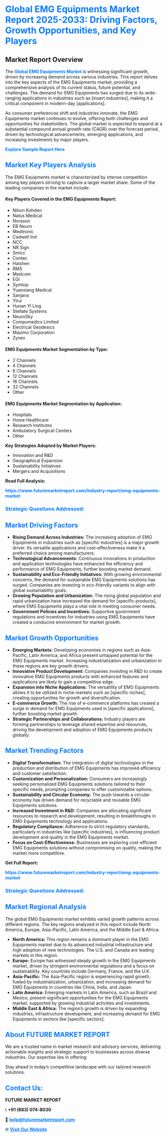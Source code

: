 <h1 style="color: #007BFF;">Global EMG Equipments Market Report 2025-2033: Driving Factors, Growth Opportunities, and Key Players</h1>

<section id="overview">
<h2>Market Report Overview</h2>
<p>The <a href="https://www.futuremarketreport.com/industry-report/emg-equipments-market" style="color: #007BFF; text-decoration: none;"><strong>Global EMG Equipments Market</strong></a> is witnessing significant growth, driven by increasing demand across various industries. This report delves into the key aspects of the EMG Equipments market, providing a comprehensive analysis of its current status, future potential, and challenges. The demand for EMG Equipments has surged due to its wide-ranging applications in industries such as [insert industries], making it a critical component in modern-day [applications].</p>
<p>As consumer preferences shift and industries innovate, the EMG Equipments market continues to evolve, offering both challenges and opportunities for stakeholders. The global market is expected to expand at a substantial compound annual growth rate (CAGR) over the forecast period, driven by technological advancements, emerging applications, and increasing investments by major players.</p>
</section>

<section id="overview">
<p><a href="https://www.futuremarketreport.com/request-sample/reportId=90947" style="color: #007BFF; text-decoration: none;"><strong>Explore Sample Report Here</strong></a></p>
</section>

<section id="key-players">
<h2 style="color: #007BFF;">Market Key Players Analysis</h2>
<p>The EMG Equipments market is characterized by intense competition among key players striving to capture a larger market share. Some of the leading companies in the market include:</p>
<h4>Key Players Covered in the EMG Equipments Report:</h4>
<ul><li>Nihon Kohden</li><li>Natus Medical</li><li>Noraxon</li><li>EB Neuro</li><li>Medtronic</li><li>Cadwell Ind</li><li>NCC</li><li>NR Sign</li><li>Smicc</li><li>Contec</li><li>Haishen</li><li>RMS</li><li>Medcom</li><li>EGI</li><li>Symtop</li><li>Yuanxiang Medical</li><li>Sanjava</li><li>Yirui</li><li>Hunan Yi Ling</li><li>Stellate Systems</li><li>NeuroSky</li><li>Compumedics Limited</li><li>Electrical Geodesics</li><li>Masimo Corporation</li><li>Zynex</li></ul>
<h4>EMG Equipments Market Segmentation by Type:</h4>
<ul><li>2 Channels</li><li>4 Channels</li><li>6 Channels</li><li>12 Channels</li><li>16 Channels</li><li>32 Channels</li><li>Other</li></ul>

<h4>EMG Equipments Market Segmentation by Application:</h4>
<ul><li>Hospitals</li><li>Home Healthcare</li><li>Research Institutes</li><li>Ambulatory Surgical Centers</li><li>Other</li></ul>
<p><strong>Key Strategies Adopted by Market Players:</strong></p>
<ul>
<li>Innovation and R&D</li>
<li>Geographical Expansion</li>
<li>Sustainability Initiatives</li>
<li>Mergers and Acquisitions</li>
</ul>
</section>

<section>
<p><strong>Read Full Analysis: </strong></p><a href="https://www.futuremarketreport.com/industry-report/emg-equipments-market" style="color: #007BFF; text-decoration: none;"><strong>https://www.futuremarketreport.com/industry-report/emg-equipments-market</strong></a>
<h3 style="color: #007BFF;">Strategic Questions Addressed:</h3>
</section>

<section id="driving-factors">
<h2 style="color: #007BFF;">Market Driving Factors</h2>
<ul>
<li><strong>Rising Demand Across Industries:</strong> The increasing adoption of EMG Equipments in industries such as [specific industries] is a major growth driver. Its versatile applications and cost-effectiveness make it a preferred choice among manufacturers.</li>
<li><strong>Technological Advancements:</strong> Continuous innovations in production and application technologies have enhanced the efficiency and performance of EMG Equipments, further boosting market demand.</li>
<li><strong>Sustainability and Eco-Friendly Initiatives:</strong> With growing environmental concerns, the demand for sustainable EMG Equipments solutions has surged. Companies are investing in eco-friendly variants to align with global sustainability goals.</li>
<li><strong>Growing Population and Urbanization:</strong> The rising global population and rapid urbanization have increased the demand for [specific products], where EMG Equipments plays a vital role in meeting consumer needs.</li>
<li><strong>Government Policies and Incentives:</strong> Supportive government regulations and incentives for industries using EMG Equipments have created a conducive environment for market growth.</li>
</ul>
</section>

<section id="growth-opportunities">
<h2 style="color: #007BFF;">Market Growth Opportunities</h2>
<ul>
<li><strong>Emerging Markets:</strong> Developing economies in regions such as Asia-Pacific, Latin America, and Africa present untapped potential for the EMG Equipments market. Increasing industrialization and urbanization in these regions are key growth drivers.</li>
<li><strong>Innovative Product Development:</strong> Companies investing in R&D to create innovative EMG Equipments products with enhanced features and applications are likely to gain a competitive edge.</li>
<li><strong>Expansion into Niche Applications:</strong> The versatility of EMG Equipments allows it to be utilized in niche markets such as [specific niches], creating opportunities for growth and diversification.</li>
<li><strong>E-commerce Growth:</strong> The rise of e-commerce platforms has created a surge in demand for EMG Equipments used in [specific applications], further boosting market growth.</li>
<li><strong>Strategic Partnerships and Collaborations:</strong> Industry players are forming partnerships to leverage shared expertise and resources, driving the development and adoption of EMG Equipments products globally.</li>
</ul>
</section>

<section id="trending-factors">
<h2 style="color: #007BFF;">Market Trending Factors</h2>
<ul>
<li><strong>Digital Transformation:</strong> The integration of digital technologies in the production and distribution of EMG Equipments has improved efficiency and customer satisfaction.</li>
<li><strong>Customization and Personalization:</strong> Consumers are increasingly seeking personalized EMG Equipments solutions tailored to their specific needs, prompting companies to offer customizable options.</li>
<li><strong>Sustainability and Circular Economy:</strong> The push towards a circular economy has driven demand for recyclable and reusable EMG Equipments solutions.</li>
<li><strong>Increased Investment in R&D:</strong> Companies are allocating significant resources to research and development, resulting in breakthroughs in EMG Equipments technology and applications.</li>
<li><strong>Regulatory Compliance:</strong> Adherence to strict regulatory standards, particularly in industries like [specific industries], is influencing product development and quality in the EMG Equipments market.</li>
<li><strong>Focus on Cost-Effectiveness:</strong> Businesses are exploring cost-efficient EMG Equipments solutions without compromising on quality, making the market more competitive.</li>
</ul>
</section>

<section>
<p><strong>Get Full Report: </strong></p><a href="https://www.futuremarketreport.com/industry-report/emg-equipments-market" style="color: #007BFF; text-decoration: none;"><strong>https://www.futuremarketreport.com/industry-report/emg-equipments-market</strong></a>
<h3 style="color: #007BFF;">Strategic Questions Addressed:</h3>
</section>


<section id="regional-analysis">
<h2 style="color: #007BFF;">Market Regional Analysis</h2>
<p>The global EMG Equipments market exhibits varied growth patterns across different regions. The key regions analyzed in this report include North America, Europe, Asia-Pacific, Latin America, and the Middle East & Africa:</p>
<ul>
<li><strong>North America:</strong> This region remains a dominant player in the EMG Equipments market due to its advanced industrial infrastructure and high adoption of new technologies. The U.S. and Canada are leading markets in this region.</li>
<li><strong>Europe:</strong> Europe has witnessed steady growth in the EMG Equipments market, driven by stringent environmental regulations and a focus on sustainability. Key countries include Germany, France, and the U.K.</li>
<li><strong>Asia-Pacific:</strong> The Asia-Pacific region is experiencing rapid growth, fueled by industrialization, urbanization, and increasing demand for EMG Equipments in countries like China, India, and Japan.</li>
<li><strong>Latin America:</strong> Emerging markets in Latin America, such as Brazil and Mexico, present significant opportunities for the EMG Equipments market, supported by growing industrial activities and investments.</li>
<li><strong>Middle East & Africa:</strong> The region’s growth is driven by expanding industries, infrastructure development, and increasing demand for EMG Equipments in sectors like [specific sectors].</li>
</ul>
</section>

<footer>
<h2 style="color: #007BFF;">About FUTURE MARKET REPORT</h2>
<p>We are a trusted name in market research and advisory services, delivering actionable insights and strategic support to businesses across diverse industries. Our expertise lies in offering:</p>

<p>Stay ahead in today’s competitive landscape with our tailored research solutions.</p>

<h2 style="color: #007BFF;">Contact Us:</h2>
<p><strong>FUTURE MARKET REPORT</strong></p>
<p>📞 <strong>+91 (883) 074-8030</strong></p>
<p>📧 <strong><a href="mailto:help@futuremarketreport.com" style="color: #007BFF;">help@futuremarketreport.com</a></strong></p>
<p>🌐 <strong><a href="https://www.futuremarketreport.com/" style="color: #007BFF;">Visit Our Website</a></strong></p>
</footer>